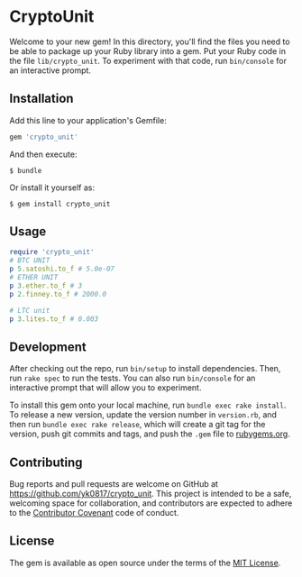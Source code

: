 # CryptoUnit

Welcome to your new gem! In this directory, you'll find the files you need to be able to package up your Ruby library into a gem. Put your Ruby code in the file `lib/crypto_unit`. To experiment with that code, run `bin/console` for an interactive prompt.

## Installation

Add this line to your application's Gemfile:

```ruby
gem 'crypto_unit'
```

And then execute:

    $ bundle

Or install it yourself as:

    $ gem install crypto_unit

## Usage

```ruby
require 'crypto_unit'
# BTC UNIT  
p 5.satoshi.to_f # 5.0e-07
# ETHER UNIT
p 3.ether.to_f # 3
p 2.finney.to_f # 2000.0

# LTC unit
p 3.lites.to_f # 0.003
```

## Development

After checking out the repo, run `bin/setup` to install dependencies. Then, run `rake spec` to run the tests. You can also run `bin/console` for an interactive prompt that will allow you to experiment.

To install this gem onto your local machine, run `bundle exec rake install`. To release a new version, update the version number in `version.rb`, and then run `bundle exec rake release`, which will create a git tag for the version, push git commits and tags, and push the `.gem` file to [rubygems.org](https://rubygems.org).

## Contributing

Bug reports and pull requests are welcome on GitHub at https://github.com/yk0817/crypto_unit. This project is intended to be a safe, welcoming space for collaboration, and contributors are expected to adhere to the [Contributor Covenant](http://contributor-covenant.org) code of conduct.

## License

The gem is available as open source under the terms of the [MIT License](https://opensource.org/licenses/MIT).

